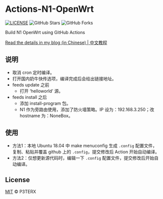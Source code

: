 # Actions-N1-OpenWrt

[![LICENSE](https://img.shields.io/github/license/mashape/apistatus.svg?style=flat-square&label=LICENSE)](https://github.com/P3TERX/Actions-OpenWrt/blob/master/LICENSE)
![GitHub Stars](https://img.shields.io/github/stars/P3TERX/Actions-OpenWrt.svg?style=flat-square&label=Stars&logo=github)
![GitHub Forks](https://img.shields.io/github/forks/P3TERX/Actions-OpenWrt.svg?style=flat-square&label=Forks&logo=github)

Build N1 OpenWrt using GitHub Actions

[Read the details in my blog (in Chinese) | 中文教程](https://p3terx.com/archives/build-openwrt-with-github-actions.html)

## 说明

- 取消 cron 定时编译。
- 打开国内奶牛快传选项，编译完成后会给出链接地址。
- feeds update 之前
  - 打开 ‘helloworld’ 源。
- feeds install 之后
  - 添加 install-program 包。
  - N1 作为旁路由使用，添加了防火墙策略。IP 设为：192.168.3.250；改 hostname 为：NoneBox。

## 使用

- 方法1：本地 Ubuntu 18.04 中 make menuconfig 生成 `.config` 配置文件，复制、粘贴并覆盖 github 上的 `.config`，提交修改后 Action 开始自动编译。
- 方法2：仅想更新源代码时，编辑一下 `.config` 配置文件，提交修改后开始自动编译。

## License

[MIT](https://github.com/P3TERX/Actions-OpenWrt/blob/main/LICENSE) © P3TERX
